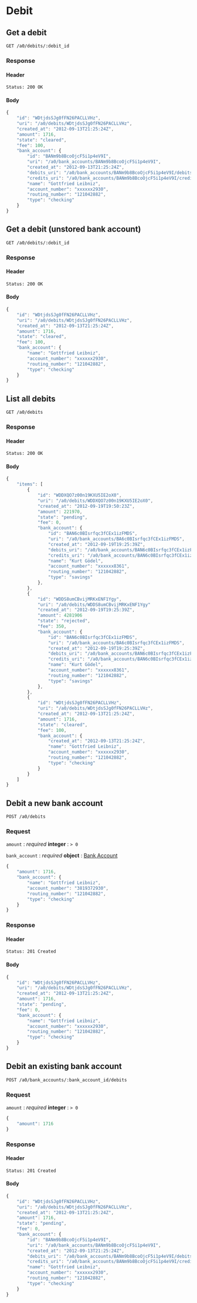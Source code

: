 # Debit

## Get a debit

    GET /a0/debits/:debit_id

### Response

#### Header

    Status: 200 OK

#### Body

```javascript
{
    "id": "WDtjdsSJg0fFN26PACLLVHz",
    "uri": "/a0/debits/WDtjdsSJg0fFN26PACLLVHz",
    "created_at": "2012-09-13T21:25:24Z",
    "amount": 1716,
    "state": "cleared",
    "fee": 100,
    "bank_account": {
        "id": "BANm9b8BcoOjcF5i1p4eV9I",
        "uri": "/a0/bank_accounts/BANm9b8BcoOjcF5i1p4eV9I",
        "created_at": "2012-09-13T21:25:24Z",
        "debits_uri": "/a0/bank_accounts/BANm9b8BcoOjcF5i1p4eV9I/debits",
        "credits_uri": "/a0/bank_accounts/BANm9b8BcoOjcF5i1p4eV9I/credits",
        "name": "Gottfried Leibniz",
        "account_number": "xxxxxx2930",
        "routing_number": "121042882",
        "type": "checking"
    }
}
```


## Get a debit (unstored bank account)

    GET /a0/debits/:debit_id

### Response

#### Header

    Status: 200 OK

#### Body

```javascript
{
    "id": "WDtjdsSJg0fFN26PACLLVHz",
    "uri": "/a0/debits/WDtjdsSJg0fFN26PACLLVHz",
    "created_at": "2012-09-13T21:25:24Z",
    "amount": 1716,
    "state": "cleared",
    "fee": 100,
    "bank_account": {
        "name": "Gottfried Leibniz",
        "account_number": "xxxxxx2930",
        "routing_number": "121042882",
        "type": "checking"
    }
}
```


## List all debits

    GET /a0/debits

### Response

#### Header

    Status: 200 OK

#### Body

```javascript
{
    "items": [
        {
            "id": "WDDXQO7z00n19KXU5IE2oX0",
            "uri": "/a0/debits/WDDXQO7z00n19KXU5IE2oX0",
            "created_at": "2012-09-19T19:50:23Z",
            "amount": 221970,
            "state": "pending",
            "fee": 0,
            "bank_account": {
                "id": "BAN6c0BIsrfqc3fCEx1izFMDS",
                "uri": "/a0/bank_accounts/BA6c0BIsrfqc3fCEx1izFMDS",
                "created_at": "2012-09-19T19:25:39Z",
                "debits_uri": "/a0/bank_accounts/BAN6c0BIsrfqc3fCEx1izFMDS/debits",
                "credits_uri": "/a0/bank_accounts/BAN6c0BIsrfqc3fCEx1izFMDS/credits",
                "name": "Kurt Gödel",
                "account_number": "xxxxxx8361",
                "routing_number": "121042882",
                "type": "savings"
            },
        },
        {
            "id": "WDDS8umCBvijMRKxENF1Ygy",
            "uri": "/a0/debits/WDDS8umCBvijMRKxENF1Ygy"
            "created_at": "2012-09-19T19:25:39Z",
            "amount": 4281906
            "state": "rejected",
            "fee": 350,
            "bank_account": {
                "id": "BAN6c0BIsrfqc3fCEx1izFMDS",
                "uri": "/a0/bank_accounts/BA6c0BIsrfqc3fCEx1izFMDS",
                "created_at": "2012-09-19T19:25:39Z",
                "debits_uri": "/a0/bank_accounts/BAN6c0BIsrfqc3fCEx1izFMDS/debits",
                "credits_uri": "/a0/bank_accounts/BAN6c0BIsrfqc3fCEx1izFMDS/credits",
                "name": "Kurt Gödel",
                "account_number": "xxxxxx8361",
                "routing_number": "121042882",
                "type": "savings"
            },
        },
        {
            "id": "WDtjdsSJg0fFN26PACLLVHz",
            "uri": "/a0/debits/WDtjdsSJg0fFN26PACLLVHz",
            "created_at": "2012-09-13T21:25:24Z",
            "amount": 1716,
            "state": "cleared",
            "fee": 100,
            "bank_account": {
                "created_at": "2012-09-13T21:25:24Z",
                "name": "Gottfried Leibniz",
                "account_number": "xxxxxx2930",
                "routing_number": "121042882",
                "type": "checking"
            }
        }
    ]
}
```


## Debit a new bank account

    POST /a0/debits

### Request

`amount`
: _required_ **integer**
: `> 0`

`bank_account`
: _required_ **object**
: [Bank Account](./bank_accounts.md)

```javascript
{
    "amount": 1716,
    "bank_account": {
        "name": "Gottfried Leibniz",
        "account_number": "3819372930",
        "routing_number": "121042882",
        "type": "checking"
    }
}
```


### Response

#### Header

    Status: 201 Created

#### Body

```javascript
{
    "id": "WDtjdsSJg0fFN26PACLLVHz",
    "uri": "/a0/debits/WDtjdsSJg0fFN26PACLLVHz",
    "created_at": "2012-09-13T21:25:24Z",
    "amount": 1716,
    "state": "pending",
    "fee": 0,
    "bank_account": {
        "name": "Gottfried Leibniz",
        "account_number": "xxxxxx2930",
        "routing_number": "121042882",
        "type": "checking"
    }
}
```


## Debit an existing bank account

    POST /a0/bank_accounts/:bank_account_id/debits

### Request

`amount`
: _required_ **integer**
: `> 0`

```javascript
{
    "amount": 1716
}
```

### Response

#### Header

    Status: 201 Created

#### Body

```javascript
{
    "id": "WDtjdsSJg0fFN26PACLLVHz",
    "uri": "/a0/debits/WDtjdsSJg0fFN26PACLLVHz",
    "created_at": "2012-09-13T21:25:24Z",
    "amount": 1716,
    "state": "pending",
    "fee": 0,
    "bank_account": {
        "id": "BANm9b8BcoOjcF5i1p4eV9I",
        "uri": "/a0/bank_accounts/BANm9b8BcoOjcF5i1p4eV9I",
        "created_at": "2012-09-13T21:25:24Z",
        "debits_uri": "/a0/bank_accounts/BANm9b8BcoOjcF5i1p4eV9I/debits",
        "credits_uri": "/a0/bank_accounts/BANm9b8BcoOjcF5i1p4eV9I/credits",
        "name": "Gottfried Leibniz",
        "account_number": "xxxxxx2930",
        "routing_number": "121042882",
        "type": "checking"
    }
}
```
